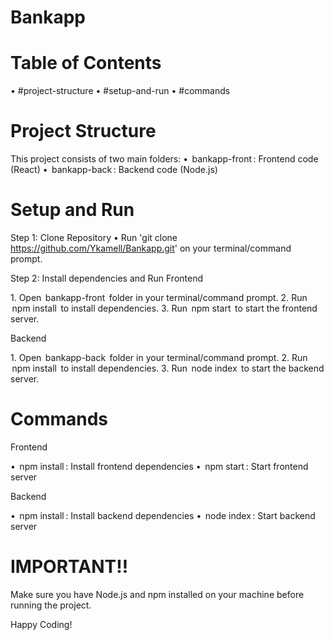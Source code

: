 # Bankapp

# Table of Contents
•⁠  ⁠#project-structure
•⁠  ⁠#setup-and-run
•⁠  ⁠#commands

# Project Structure

This project consists of two main folders:
•⁠  ⁠⁠ bankapp-front ⁠: Frontend code (React)
•⁠  ⁠⁠ bankapp-back ⁠: Backend code (Node.js)

# Setup and Run
Step 1: Clone Repository
•⁠ Run 'git clone https://github.com/Ykamell/Bankapp.git' on your terminal/command prompt.

Step 2: Install dependencies and Run
Frontend

1.⁠ ⁠Open ⁠ bankapp-front ⁠ folder in your terminal/command prompt.
2.⁠ ⁠Run ⁠ npm install ⁠ to install dependencies.
3.⁠ ⁠Run ⁠ npm start ⁠ to start the frontend server.

Backend

1.⁠ ⁠Open ⁠ bankapp-back ⁠ folder in your terminal/command prompt.
2.⁠ ⁠Run ⁠ npm install ⁠ to install dependencies.
3.⁠ ⁠Run ⁠ node index ⁠ to start the backend server.

# Commands

Frontend

•⁠  ⁠⁠ npm install ⁠: Install frontend dependencies
•⁠  ⁠⁠ npm start ⁠: Start frontend server

Backend

•⁠  ⁠⁠ npm install ⁠: Install backend dependencies
•⁠  ⁠⁠ node index ⁠: Start backend server

# IMPORTANT!!

Make sure you have Node.js and npm installed on your machine before running the project.

Happy Coding!
